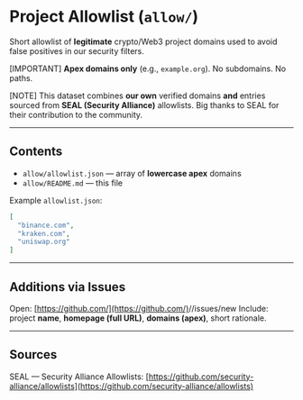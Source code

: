 # Project Allowlist (`allow/`)

Short allowlist of **legitimate** crypto/Web3 project domains used to avoid false positives in our security filters.

[IMPORTANT] **Apex domains only** (e.g., `example.org`). No subdomains. No paths.

[NOTE] This dataset combines **our own** verified domains **and** entries sourced from **SEAL (Security Alliance)** allowlists. Big thanks to SEAL for their contribution to the community.

---

## Contents

* `allow/allowlist.json` — array of **lowercase apex** domains
* `allow/README.md` — this file

Example `allowlist.json`:

```json
[
  "binance.com",
  "kraken.com",
  "uniswap.org"
]
```

---

## Additions via Issues

Open: [https://github.com/](https://github.com/)<ORG>/<REPO>/issues/new
Include: project **name**, **homepage (full URL)**, **domains (apex)**, short rationale.

---

## Sources

SEAL — Security Alliance Allowlists: [https://github.com/security-alliance/allowlists](https://github.com/security-alliance/allowlists)
